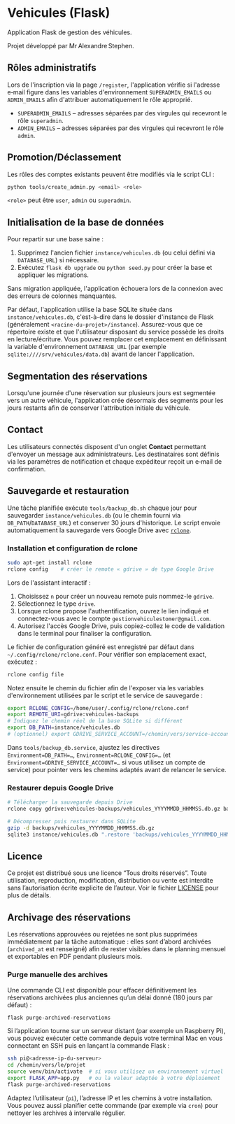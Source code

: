 # Vehicules (Flask)

Application Flask de gestion des véhicules.

Projet développé par Mr Alexandre Stephen.

## Rôles administratifs

Lors de l'inscription via la page `/register`, l'application vérifie si l'adresse e‑mail figure dans les variables d'environnement `SUPERADMIN_EMAILS` ou `ADMIN_EMAILS` afin d'attribuer automatiquement le rôle approprié.

* `SUPERADMIN_EMAILS` – adresses séparées par des virgules qui recevront le
  rôle `superadmin`.
* `ADMIN_EMAILS` – adresses séparées par des virgules qui recevront le rôle
  `admin`.

## Promotion/Déclassement

Les rôles des comptes existants peuvent être modifiés via le script CLI :

```bash
python tools/create_admin.py <email> <role>
```

`<role>` peut être `user`, `admin` ou `superadmin`.

## Initialisation de la base de données

Pour repartir sur une base saine :

1. Supprimez l'ancien fichier `instance/vehicules.db` (ou celui défini via `DATABASE_URL`) si nécessaire.
2. Exécutez `flask db upgrade` ou `python seed.py` pour créer la base et appliquer les migrations.

Sans migration appliquée, l'application échouera lors de la connexion avec des erreurs de colonnes manquantes.

Par défaut, l'application utilise la base SQLite située dans `instance/vehicules.db`, c'est-à-dire dans le dossier d'instance de Flask (généralement `<racine-du-projet>/instance`). Assurez-vous que ce répertoire existe et que l'utilisateur disposant du service possède les droits en lecture/écriture. Vous pouvez remplacer cet emplacement en définissant la variable d'environnement `DATABASE_URL` (par exemple `sqlite:////srv/vehicules/data.db`) avant de lancer l'application.

## Segmentation des réservations

Lorsqu'une journée d'une réservation sur plusieurs jours est segmentée vers un autre véhicule, l'application crée désormais des segments pour les jours restants afin de conserver l'attribution initiale du véhicule.

## Contact

Les utilisateurs connectés disposent d'un onglet **Contact** permettant d'envoyer un message aux administrateurs. Les destinataires sont définis via les paramètres de notification et chaque expéditeur reçoit un e‑mail de confirmation.

## Sauvegarde et restauration

Une tâche planifiée exécute `tools/backup_db.sh` chaque jour pour sauvegarder `instance/vehicules.db` (ou le chemin fourni via `DB_PATH`/`DATABASE_URL`) et conserver 30 jours d'historique. Le script envoie automatiquement la sauvegarde vers Google Drive avec [`rclone`](https://rclone.org/).

### Installation et configuration de rclone

```bash
sudo apt-get install rclone
rclone config    # créer le remote « gdrive » de type Google Drive
```

Lors de l'assistant interactif :

1. Choisissez `n` pour créer un nouveau remote puis nommez-le `gdrive`.
2. Sélectionnez le type `drive`.
3. Lorsque rclone propose l'authentification, ouvrez le lien indiqué et connectez-vous avec le compte `gestionvehiculestomer@gmail.com`.
4. Autorisez l'accès Google Drive, puis copiez-collez le code de validation dans le terminal pour finaliser la configuration.

Le fichier de configuration généré est enregistré par défaut dans `~/.config/rclone/rclone.conf`. Pour vérifier son emplacement exact, exécutez :

```bash
rclone config file
```

Notez ensuite le chemin du fichier afin de l'exposer via les variables d'environnement utilisées par le script et le service de sauvegarde :

```bash
export RCLONE_CONFIG=/home/user/.config/rclone/rclone.conf
export REMOTE_URI=gdrive:vehicules-backups
# Indiquez le chemin réel de la base SQLite si différent
export DB_PATH=instance/vehicules.db
# (optionnel) export GDRIVE_SERVICE_ACCOUNT=/chemin/vers/service-account.json
```

Dans `tools/backup_db.service`, ajustez les directives `Environment=DB_PATH=…`, `Environment=RCLONE_CONFIG=…` (et `Environment=GDRIVE_SERVICE_ACCOUNT=…` si vous utilisez un compte de service) pour pointer vers les chemins adaptés avant de relancer le service.

### Restaurer depuis Google Drive

```bash
# Télécharger la sauvegarde depuis Drive
rclone copy gdrive:vehicules-backups/vehicules_YYYYMMDD_HHMMSS.db.gz backups/

# Décompresser puis restaurer dans SQLite
gzip -d backups/vehicules_YYYYMMDD_HHMMSS.db.gz
sqlite3 instance/vehicules.db ".restore 'backups/vehicules_YYYYMMDD_HHMMSS.db'"  # adaptez ce chemin si nécessaire
```

## Licence

Ce projet est distribué sous une licence “Tous droits réservés”.
Toute utilisation, reproduction, modification, distribution ou vente
est interdite sans l’autorisation écrite explicite de l’auteur.
Voir le fichier [LICENSE](LICENSE) pour plus de détails.

## Archivage des réservations

Les réservations approuvées ou rejetées ne sont plus supprimées
immédiatement par la tâche automatique : elles sont d’abord archivées
(`archived_at` est renseigné) afin de rester visibles dans le planning
mensuel et exportables en PDF pendant plusieurs mois.

### Purge manuelle des archives

Une commande CLI est disponible pour effacer définitivement les
réservations archivées plus anciennes qu’un délai donné (180 jours par
défaut) :

```bash
flask purge-archived-reservations
```

Si l’application tourne sur un serveur distant (par exemple un
Raspberry Pi), vous pouvez exécuter cette commande depuis votre terminal
Mac en vous connectant en SSH puis en lançant la commande Flask :

```bash
ssh pi@<adresse-ip-du-serveur>
cd /chemin/vers/le/projet
source venv/bin/activate  # si vous utilisez un environnement virtuel
export FLASK_APP=app.py   # ou la valeur adaptée à votre déploiement
flask purge-archived-reservations
```

Adaptez l’utilisateur (`pi`), l’adresse IP et les chemins à votre
installation. Vous pouvez aussi planifier cette commande (par exemple via
`cron`) pour nettoyer les archives à intervalle régulier.
